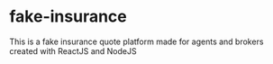 # fake-insurance
This is a fake insurance quote platform made for agents and brokers created with ReactJS and NodeJS
